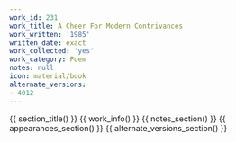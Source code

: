 ```yaml
---
work_id: 231
work_title: A Cheer For Modern Contrivances
work_written: '1985'
written_date: exact
work_collected: 'yes'
work_category: Poem
notes: null
icon: material/book
alternate_versions:
- 4012
---
```


{{ section_title() }}
{{ work_info() }}
{{ notes_section() }}
{{ appearances_section() }}
{{ alternate_versions_section() }}